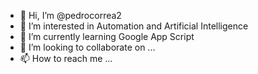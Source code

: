 - 👋 Hi, I’m @pedrocorrea2
- 👀 I’m interested in Automation and Artificial Intelligence
- 🌱 I’m currently learning Google App Script
- 💞️ I’m looking to collaborate on ...
- 📫 How to reach me ...

<!---
pedrocorrea2/pedrocorrea2 is a ✨ special ✨ repository because its `README.md` (this file) appears on your GitHub profile.
You can click the Preview link to take a look at your changes.
--->
